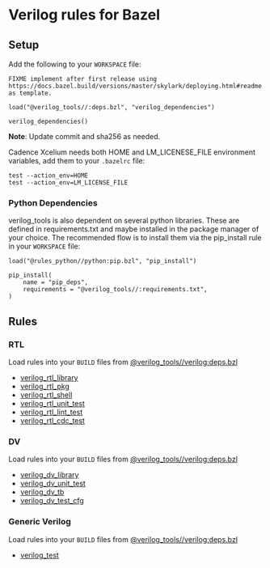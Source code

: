 # Verilog rules for Bazel

## Setup
                                                                                                  
Add the following to your `WORKSPACE` file:

```skylark                                                                                                                                             |      #     source env/env.sh                  
FIXME implement after first release using https://docs.bazel.build/versions/master/skylark/deploying.html#readme as template.

load("@verilog_tools//:deps.bzl", "verilog_dependencies")

verilog_dependencies()
```
**Note**: Update commit and sha256 as needed.


Cadence Xcelium needs both HOME and LM_LICENESE_FILE environment variables, add them to your `.bazelrc` file:

```
test --action_env=HOME
test --action_env=LM_LICENSE_FILE
```

### Python Dependencies
verilog_tools is also dependent on several python libraries. These are defined in requirements.txt and maybe installed in the package manager of your choice. The recommended flow is to install them via the pip_install rule in your `WORKSPACE` file:

```skylark
load("@rules_python//python:pip.bzl", "pip_install")

pip_install(
    name = "pip_deps",
    requirements = "@verilog_tools//:requirements.txt",
)
```

## Rules

### RTL
Load rules into your `BUILD` files from [@verilog_tools//verilog:deps.bzl](verilog/deps.bzl)

- [verilog_rtl_library](docs/deps.md#verilog_rtl_library)
- [verilog_rtl_pkg](docs/deps.md#verilog_rtl_pkg)
- [verilog_rtl_shell](docs/deps.md#verilog_rtl_shell)
- [verilog_rtl_unit_test](docs/deps.md#verilog_rtl_unit_test)
- [verilog_rtl_lint_test](docs/deps.md#verilog_rtl_lint_test)
- [verilog_rtl_cdc_test](docs/deps.md#verilog_rtl_cdc_test)


### DV
Load rules into your `BUILD` files from [@verilog_tools//verilog:deps.bzl](verilog/deps.bzl)

- [verilog_dv_library](docs/deps.md#verilog_dv_library)
- [verilog_dv_unit_test](docs/deps.md#verilog_dv_unit_test)
- [verilog_dv_tb](docs/deps.md#verilog_dv_tb)
- [verilog_dv_test_cfg](docs/deps.md#verilog_dv_test_cfg)


### Generic Verilog
Load rules into your `BUILD` files from [@verilog_tools//verilog:deps.bzl](verilog/deps.bzl)

- [verilog_test](docs/deps.md#verilog_test)
